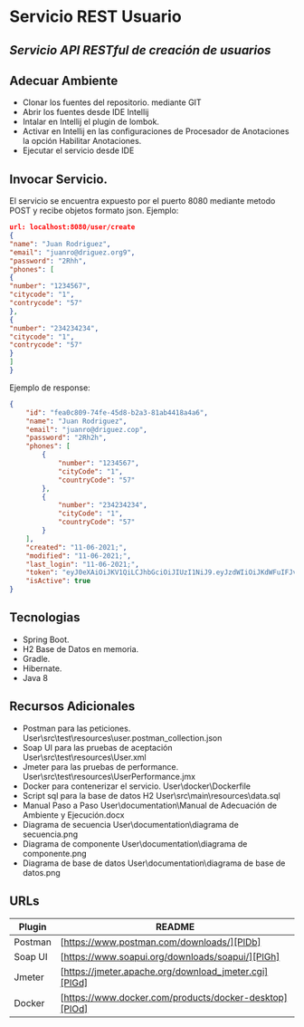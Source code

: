 # Servicio REST Usuario
## _Servicio API RESTful de creación de usuarios_

## Adecuar Ambiente
- Clonar los fuentes del repositorio. mediante  GIT 
- Abrir los fuentes desde IDE Intellij
- Intalar en Intellij el plugin de lombok.
- Activar en Intellij en las configuraciones de Procesador de Anotaciones la opción Habilitar Anotaciones.
- Ejecutar el servicio desde IDE

## Invocar Servicio.
El servicio se encuentra expuesto por el puerto 8080 mediante metodo POST y recibe objetos formato json.
Ejemplo:

```json
url: localhost:8080/user/create
{
"name": "Juan Rodriguez",
"email": "juanro@driguez.org9",
"password": "2Rhh",
"phones": [
{
"number": "1234567",
"citycode": "1",
"contrycode": "57"
},
{
"number": "234234234",
"citycode": "1",
"contrycode": "57"
}
]
}

```

Ejemplo de response:

```json
{
    "id": "fea0c809-74fe-45d8-b2a3-81ab4418a4a6",
    "name": "Juan Rodriguez",
    "email": "juanro@driguez.cop",
    "password": "2Rh2h",
    "phones": [
        {
            "number": "1234567",
            "cityCode": "1",
            "countryCode": "57"
        },
        {
            "number": "234234234",
            "cityCode": "1",
            "countryCode": "57"
        }
    ],
    "created": "11-06-2021;",
    "modified": "11-06-2021;",
    "last_login": "11-06-2021;",
    "token": "eyJ0eXAiOiJKV1QiLCJhbGciOiJIUzI1NiJ9.eyJzdWIiOiJKdWFuIFJvZHJpZ3VleiIsImlhdCI6MTYzNjIxMTkyNH0.BSVsAJsHplscBN_5ZRz8V8c1_EUgz82z103htFlJuy8",
    "isActive": true
}
```


## Tecnologias

- Spring Boot.
-  H2 Base de Datos en memoria.
- Gradle.
- Hibernate.
- Java 8


## Recursos Adicionales

- Postman para las peticiones. User\src\test\resources\user.postman_collection.json
- Soap UI para las pruebas de aceptación User\src\test\resources\User.xml
- Jmeter para las pruebas de performance.  User\src\test\resources\UserPerformance.jmx
- Docker para contenerizar el servicio. User\docker\Dockerfile
- Script sql para la base de datos H2  User\src\main\resources\data.sql
- Manual Paso a Paso User\documentation\Manual de Adecuación de Ambiente y Ejecución.docx
- Diagrama de secuencia User\documentation\diagrama de secuencia.png
- Diagrama de componente User\documentation\diagrama de componente.png
- Diagrama de base de datos User\documentation\diagrama de base de datos.png


## URLs

| Plugin | README |
| ------ | ------ |
| Postman | [https://www.postman.com/downloads/][PlDb] |
| Soap UI | [https://www.soapui.org/downloads/soapui/][PlGh] |
| Jmeter | [https://jmeter.apache.org/download_jmeter.cgi][PlGd] |
| Docker | [https://www.docker.com/products/docker-desktop][PlOd] |

